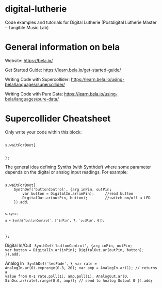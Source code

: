 # digital-lutherie
Code examples and tutorials for Digital Lutherie (Postdigital Lutherie Master - Tangible Music Lab)

# General information on bela

Website: https://bela.io/

Get Started Guide: https://learn.bela.io/get-started-guide/

Writing Code with Supercollider: https://learn.bela.io/using-bela/languages/supercollider/

Writing Code with Pure Data: https://learn.bela.io/using-bela/languages/pure-data/

# Supercollider Cheatsheet


Only write your code within this block:

<code>
s.waitForBoot{
	
};
</code>

The general idea defining Synths (with Synthdef) where some parameter depends on the digital or analog input readings. For example: 

<code>
s.waitForBoot{
	SynthDef('buttonControl', {arg inPin, outPin;
		var button = DigitalIn.ar(inPin);     //read button
		DigitalOut.ar(outPin, button);        //switch on/off a LED
	}).add;	
	
	s.sync;
	
	a = Synth('buttonControl', ['inPin', 7, 'outPin', 6]);
};
</code>

Digital In/Out
<code>
SynthDef('buttonControl', {arg inPin, outPin;
		var button = DigitalIn.ar(inPin);
		DigitalOut.ar(outPin, button);
	}).add;
</code>

Analog In
<code>
	SynthDef('ledFade', {
		var rate = AnalogIn.ar(0).exprange(0.3, 20);
		var amp = AnalogIn.ar(1);
		// returns a value from 0-1
		rate.poll(1); amp.poll(1);
		AnalogOut.ar(0, SinOsc.ar(rate).range(0.0, amp));
		// send to Analog Output 0
	}).add;

</code>


